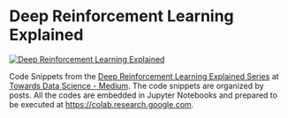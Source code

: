 # Deep Reinforcement Learning Explained

<a href="https://torres.ai/deep-reinforcement-learning-explained-series"><img src="https://github.com/jorditorresBCN/Deep-Reinforcement-Learning-Explained/blob/master/DeepLearningExplained-logo.png" alt="Deep Reinforcement Learning Explained"></a>


Code Snippets from the [Deep Reinforcement Learning Explained Series](https://torres.ai/deep-reinforcement-learning-explained-series) at 
 [Towards Data Science - Medium](https://towardsdatascience.com/tagged/deep-r-l-explained). The code snippets are organized by posts. All the codes are embedded in Jupyter Notebooks and prepared to be executed at https://colab.research.google.com.

